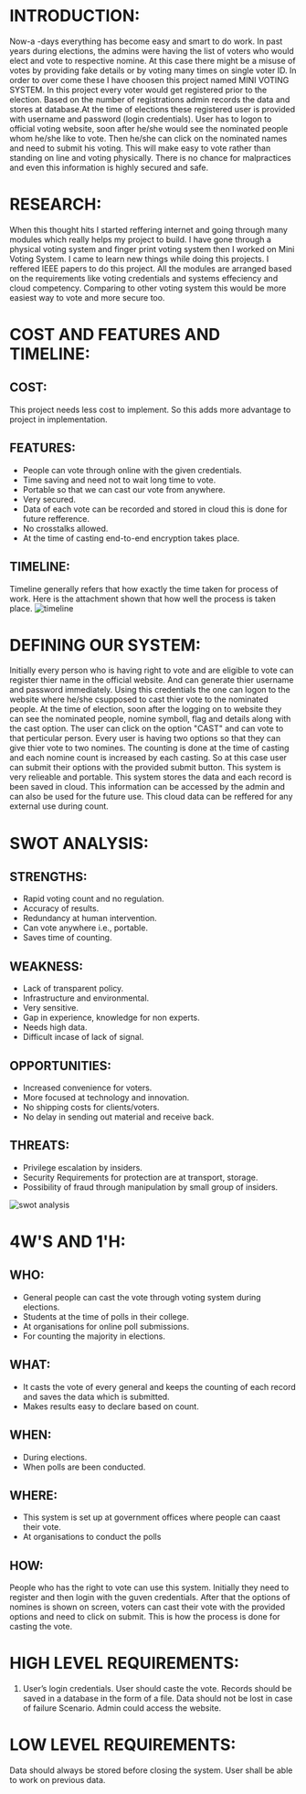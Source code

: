  # INTRODUCTION:
	
   Now-a -days everything has become easy and smart to do work. In past years during elections, the admins were having the list of voters who would elect and vote to respective nomine. 
 At this case there might be a misuse of votes by providing fake details or by voting many times on single voter ID. 
 In order to over come these I have choosen this project named MINI VOTING SYSTEM. In this project every voter would get registered prior to the election. 
 Based on the number of registrations admin records the data and stores at database.At the time of elections these registered user is provided with username and password (login credentials). 
 User has to logon to official voting website, soon after he/she would see the nominated people whom he/she like to vote. Then he/she can click on the nominated names and need to submit his voting. 
 This will make easy to vote rather than standing on line and voting physically. There is no chance for malpractices and even this information is highly secured and safe.

# RESEARCH:
 
   When this thought hits I started reffering internet and going through many modules which really helps my project to build. I have gone through a physical voting system and finger print voting system then I worked on Mini Voting System. I came to learn new things while doing this projects. I reffered IEEE papers to do this project. All the modules are arranged based on the requirements like voting credentials and systems effeciency and cloud competency. Comparing to other voting system this would be more easiest way to vote and more secure too. 
   
# COST AND FEATURES AND TIMELINE:
## COST:
  This project needs less cost to implement. So this adds more advantage to project in implementation.
## FEATURES:
  * People can vote through online with the given credentials.
  * Time saving and need not to wait long time to vote.
  * Portable so that we can cast our vote from anywhere.
  * Very secured.
  * Data of each vote can be recorded and stored in cloud this is done for future refference.
  * No crosstalks allowed.
  * At the time of casting end-to-end encryption takes place.
## TIMELINE:
  Timeline generally refers that how exactly the time taken for process of work. Here is the attachment shown that how well the process is taken place.
![timeline](https://user-images.githubusercontent.com/89760551/132465765-abdc2183-e84f-4816-8b86-9f9a9d518b20.jpg)

# DEFINING OUR SYSTEM:
  
  Initially every person who is having right to vote and are eligible to vote can register thier name in the official website. And can generate thier username and password immediately. Using this credentials the one can logon to the website where he/she csupposed to cast thier vote to the nominated people. At the time of election, soon after the logging on to website they can see the nominated people, nomine symboll, flag and details along with the cast option. The user can click on the option "CAST" and can vote to that perticular person. Every user is having two options so that they can give thier vote to two nomines. The counting is done at the time of casting and each nomine count is increased by each casting. So at this case user can submit their options with the provided submit button. This system is very relieable and portable. This system stores the data 
  and each record is been saved in cloud. This information can be accessed by the admin and can also be used for the future use. This cloud data can be reffered for any external use during count.

# SWOT ANALYSIS:
## STRENGTHS: 
  * Rapid voting count and no regulation.
  * Accuracy of results.
  * Redundancy at human intervention.
  * Can vote anywhere i.e., portable.
  * Saves time of counting.
## WEAKNESS:
  * Lack of transparent policy.
  * Infrastructure and environmental.
  * Very sensitive.
  * Gap in experience, knowledge for non experts.
  * Needs high data.
  * Difficult incase of lack of signal.
## OPPORTUNITIES:
  * Increased convenience for voters.
  *  More focused at technology and innovation.
  * No shipping costs for clients/voters.
  * No delay in sending out material and receive back.
## THREATS:
  * Privilege escalation by insiders.
  * Security Requirements for protection are at transport, storage.
  * Possibility of fraud through manipulation by small group of insiders.
 
 ![swot analysis](https://user-images.githubusercontent.com/89760551/132471655-6b9a7e79-34a8-4137-9416-086be150bb47.jpg)

# 4W'S AND 1'H:
## WHO:
  * General people can cast the vote through voting system during elections.
  * Students at the time of polls in their college. 
  * At organisations for online poll submissions. 
  * For counting the majority in elections.
## WHAT:
  * It casts the vote of every general and keeps the counting of each record and saves the data which is submitted.
  * Makes results easy to declare based on count.
## WHEN:
  * During elections.
  * When polls are been conducted.
## WHERE:
  * This system is set up at government offices where people can caast their vote.
  * At organisations to conduct the polls
## HOW: 

  People who has the right to vote can use this system. Initially they need to register and then login with the guven credentials. After that the options of nomines is shown on screen, voters can cast their vote with the provided options and need to click on submit. This is how the process is done for casting the vote.
  
# HIGH LEVEL REQUIREMENTS: 

  1. User’s login credentials.
User should caste the vote.
Records should be saved in a database in the form of a file.
Data should not be lost in case of failure Scenario.
Admin could access the website.
# LOW LEVEL REQUIREMENTS:
Data should always be stored before closing the system.
User shall be able to work on previous data.
